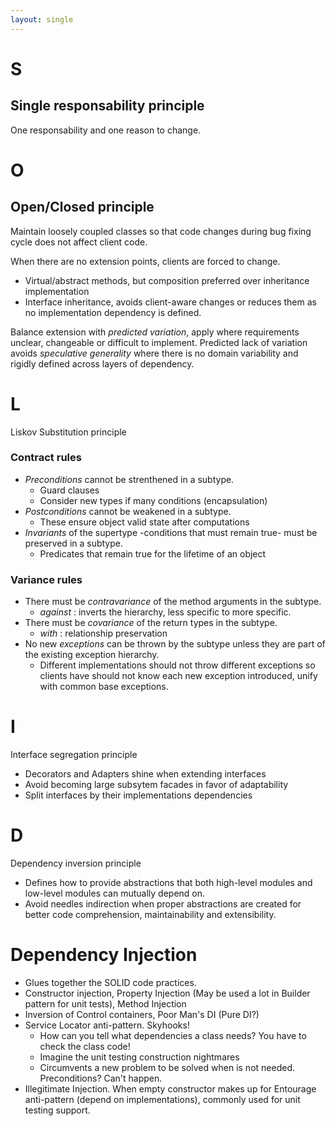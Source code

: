 ```yaml
---
layout: single
---
```


# S 
## Single responsability principle

One responsability and one reason to change.

# O
## Open/Closed principle

Maintain loosely coupled classes so that code changes during bug fixing cycle does not affect client code.

When there are no extension points, clients are forced to change.
- Virtual/abstract methods, but composition preferred over inheritance implementation
- Interface inheritance, avoids client-aware changes or reduces them as no implementation dependency is defined.

Balance extension with *predicted variation*, apply where requirements unclear, changeable or difficult to implement. Predicted lack of variation avoids *speculative generality* where there is no domain variability and rigidly defined across layers of dependency.

# L
Liskov Substitution principle

### Contract rules
- *Preconditions* cannot be strenthened in a subtype.
    - Guard clauses
    - Consider new types if many conditions (encapsulation)
- *Postconditions* cannot be weakened in a subtype.
    - These ensure object valid state after computations
- *Invariants* of the supertype -conditions that must remain true- must be preserved in a subtype.
    - Predicates that remain true for the lifetime of an object

### Variance rules

- There must be *contravariance* of the method arguments in the subtype.
    - *against* : inverts the hierarchy, less specific to more specific.
- There must be *covariance* of the return types in the subtype.
    - *with* : relationship preservation
- No new *exceptions* can be thrown by the subtype unless they are part of the existing exception hierarchy.
    - Different implementations should not throw different exceptions so clients have should not know each new exception introduced, unify with common base exceptions.

# I
Interface segregation principle

- Decorators and Adapters shine when extending interfaces
- Avoid becoming large subsytem facades in favor of adaptability
- Split interfaces by their implementations dependencies

# D
Dependency inversion principle

- Defines how to provide abstractions that both high-level modules and low-level modules can mutually depend on.
- Avoid needles indirection when proper abstractions are created for better code comprehension, maintainability and extensibility.

# Dependency Injection

- Glues together the SOLID code practices.
- Constructor injection, Property Injection (May be used a lot in Builder pattern for unit tests), Method Injection
- Inversion of Control containers, Poor Man's DI (Pure DI?)
- Service Locator anti-pattern. Skyhooks!
    - How can you tell what dependencies a class needs? You have to check the class code!
    - Imagine the unit testing construction nightmares
    - Circumvents a new problem to be solved when is not needed. Preconditions? Can't happen.
- Illegitimate Injection. When empty constructor makes up for Entourage anti-pattern (depend on implementations), commonly used for unit testing support.